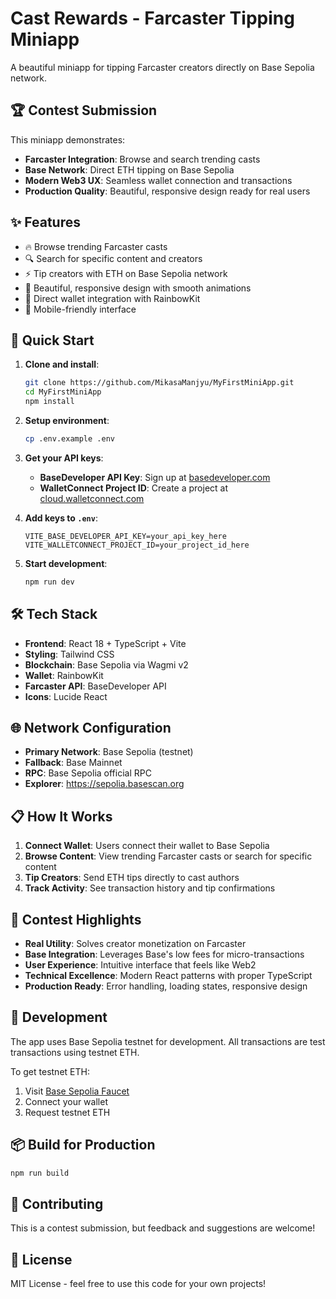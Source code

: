 # Cast Rewards - Farcaster Tipping Miniapp

A beautiful miniapp for tipping Farcaster creators directly on Base Sepolia network.

## 🏆 Contest Submission

This miniapp demonstrates:
- **Farcaster Integration**: Browse and search trending casts
- **Base Network**: Direct ETH tipping on Base Sepolia
- **Modern Web3 UX**: Seamless wallet connection and transactions
- **Production Quality**: Beautiful, responsive design ready for real users

## ✨ Features

- 🔥 Browse trending Farcaster casts
- 🔍 Search for specific content and creators
- ⚡ Tip creators with ETH on Base Sepolia network
- 💫 Beautiful, responsive design with smooth animations
- 🔗 Direct wallet integration with RainbowKit
- 📱 Mobile-friendly interface

## 🚀 Quick Start

1. **Clone and install**:
   ```bash
   git clone https://github.com/MikasaManjyu/MyFirstMiniApp.git
   cd MyFirstMiniApp
   npm install
   ```

2. **Setup environment**:
   ```bash
   cp .env.example .env
   ```

3. **Get your API keys**:
   - **BaseDeveloper API Key**: Sign up at [basedeveloper.com](https://basedeveloper.com)
   - **WalletConnect Project ID**: Create a project at [cloud.walletconnect.com](https://cloud.walletconnect.com)

4. **Add keys to `.env`**:
   ```
   VITE_BASE_DEVELOPER_API_KEY=your_api_key_here
   VITE_WALLETCONNECT_PROJECT_ID=your_project_id_here
   ```

5. **Start development**:
   ```bash
   npm run dev
   ```

## 🛠 Tech Stack

- **Frontend**: React 18 + TypeScript + Vite
- **Styling**: Tailwind CSS
- **Blockchain**: Base Sepolia via Wagmi v2
- **Wallet**: RainbowKit
- **Farcaster API**: BaseDeveloper API
- **Icons**: Lucide React

## 🌐 Network Configuration

- **Primary Network**: Base Sepolia (testnet)
- **Fallback**: Base Mainnet
- **RPC**: Base Sepolia official RPC
- **Explorer**: https://sepolia.basescan.org

## 📋 How It Works

1. **Connect Wallet**: Users connect their wallet to Base Sepolia
2. **Browse Content**: View trending Farcaster casts or search for specific content
3. **Tip Creators**: Send ETH tips directly to cast authors
4. **Track Activity**: See transaction history and tip confirmations

## 🎯 Contest Highlights

- **Real Utility**: Solves creator monetization on Farcaster
- **Base Integration**: Leverages Base's low fees for micro-transactions
- **User Experience**: Intuitive interface that feels like Web2
- **Technical Excellence**: Modern React patterns with proper TypeScript
- **Production Ready**: Error handling, loading states, responsive design

## 🔧 Development

The app uses Base Sepolia testnet for development. All transactions are test transactions using testnet ETH.

To get testnet ETH:
1. Visit [Base Sepolia Faucet](https://www.coinbase.com/faucets/base-ethereum-sepolia-faucet)
2. Connect your wallet
3. Request testnet ETH

## 📦 Build for Production

```bash
npm run build
```

## 🤝 Contributing

This is a contest submission, but feedback and suggestions are welcome!

## 📄 License

MIT License - feel free to use this code for your own projects!
